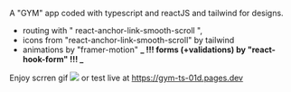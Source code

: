 A "GYM" app coded with typescript and reactJS and tailwind for designs.

- routing with " react-anchor-link-smooth-scroll ",
- icons from "react-anchor-link-smooth-scroll" by tailwind
- animations by "framer-motion"
  **_ !!! forms (+validations) by "react-hook-form" !!! _**

Enjoy scrren gif ![](screen.gif) or test live at https://gym-ts-01d.pages.dev
